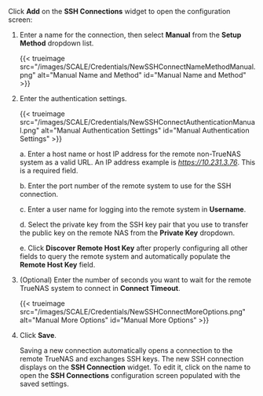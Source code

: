 &NewLine;

Click **Add** on the **SSH Connections** widget to open the configuration screen:

1. Enter a name for the connection, then select **Manual** from the **Setup Method** dropdown list.

   {{< trueimage src="/images/SCALE/Credentials/NewSSHConnectNameMethodManual.png" alt="Manual Name and Method" id="Manual Name and Method" >}}

2. Enter the authentication settings.

   {{< trueimage src="/images/SCALE/Credentials/NewSSHConnectAuthenticationManual.png" alt="Manual Authentication Settings" id="Manual Authentication Settings" >}}

   a. Enter a host name or host IP address for the remote non-TrueNAS system as a valid URL.
      An IP address example is *https://10.231.3.76*.
      This is a required field.

   b. Enter the port number of the remote system to use for the SSH connection.

   c. Enter a user name for logging into the remote system in **Username**.

   d. Select the private key from the SSH key pair that you use to transfer the public key on the remote NAS from the **Private Key** dropdown.

   e. Click **Discover Remote Host Key** after properly configuring all other fields to query the remote system and automatically populate the **Remote Host Key** field.

3. (Optional) Enter the number of seconds you want to wait for the remote TrueNAS system to connect in **Connect Timeout**.

   {{< trueimage src="/images/SCALE/Credentials/NewSSHConnectMoreOptions.png" alt="Manual More Options" id="Manual More Options" >}}

4. Click **Save**. 

   Saving a new connection automatically opens a connection to the remote TrueNAS and exchanges SSH keys.
   The new SSH connection displays on the **SSH Connection** widget.
   To edit it, click on the name to open the **SSH Connections** configuration screen populated with the saved settings.
